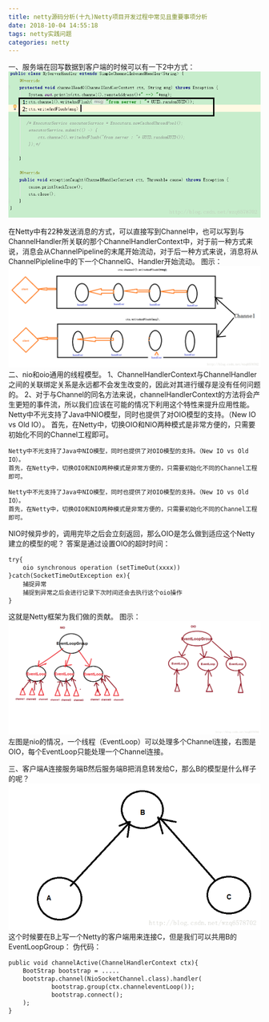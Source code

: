 ```yaml
---
title: netty源码分析(十九)Netty项目开发过程中常见且重要事项分析
date: 2018-10-04 14:55:18
tags: netty实践问题
categories: netty
---
```


一、服务端在回写数据到客户端的时候可以有一下2中方式：
![这里写图片描述](2018/10/04/netty源码分析-十九-Netty项目开发过程中常见且重要事项分析/20171118104445662.png)
<!-- more -->
在Netty中有22种发送消息的方式，可以直接写到Channel中，也可以写到与ChannelHandler所关联的那个ChannelHandlerContext中，对于前一种方式来说，消息会从ChannelPipeline的末尾开始流动，对于后一种方式来说，消息将从ChannelPipleline中的下一个ChannelG、Handler开始流动。
图示：
![这里写图片描述](2018/10/04/netty源码分析-十九-Netty项目开发过程中常见且重要事项分析/20171118105821855.png)
二、nio和oio通用的线程模型。
1、ChannelHandlerContext与ChannelHandler之间的关联绑定关系是永远都不会发生改变的，因此对其进行缓存是没有任何问题的。
2、对于与Channel的同名方法来说，channelHandlerContext的方法将会产生更短的事件流，所以我们应该在可能的情况下利用这个特性来提升应用性能。
Netty中不光支持了Java中NIO模型，同时也提供了对OIO模型的支持。（New IO vs Old IO）。
首先，在Netty中，切换OIO和NIO两种模式是非常方便的，只需要初始化不同的Channel工程即可。

```
Netty中不光支持了Java中NIO模型，同时也提供了对OIO模型的支持。（New IO vs Old IO）。
首先，在Netty中，切换OIO和NIO两种模式是非常方便的，只需要初始化不同的Channel工程即可。
```

```
Netty中不光支持了Java中NIO模型，同时也提供了对OIO模型的支持。（New IO vs Old IO）。
首先，在Netty中，切换OIO和NIO两种模式是非常方便的，只需要初始化不同的Channel工程即可。
```
NIO时候异步的，调用完毕之后会立刻返回，那么OIO是怎么做到适应这个Netty建立的模型的呢？
答案是通过设置OIO的超时时间：

```
try{
	oio synchronous operation (setTimeOut(xxxx))
}catch(SocketTimeOutException ex){
	捕捉异常
	捕捉到异常之后会进行记录下次时间还会去执行这个oio操作
}
```

这就是Netty框架为我们做的贡献。
图示：
![这里写图片描述](2018/10/04/netty源码分析-十九-Netty项目开发过程中常见且重要事项分析/20171118114535305.png)
左图是nio的情况，一个线程（EventLoop）可以处理多个Channel连接，右图是OIO，每个EventLoop只能处理一个Channel连接。

三、客户端A连接服务端B然后服务端B把消息转发给C，那么B的模型是什么样子的呢？
![这里写图片描述](2018/10/04/netty源码分析-十九-Netty项目开发过程中常见且重要事项分析/20171118120501393.png)
这个时候要在B上写一个Netty的客户端用来连接C，但是我们可以共用B的EventLoopGroup：
伪代码：
```
public void channelActive(ChannelHandlerContext ctx){
	BootStrap bootstrap = .....
	bootstrap.channel(NioSocketChannel.class).handler(
			bootstrap.group(ctx.channeleventLoop());
			bootstrap.connect();
	);
}
```
